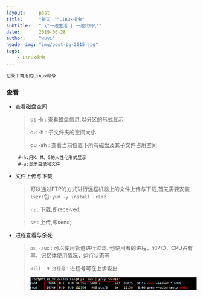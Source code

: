```yaml
---
layout:     post
title:      "每天一个Linux指令"
subtitle:   " \"一边生活 | 一边代码\""
date:       2019-06-28
author:     "wuyi"
header-img: "img/post-bg-2015.jpg"
tags:
    - Linux命令
---
```


>
    记录下常用的Linux命令

### 查看
-  查看磁盘空间

   > ds -h : 查看磁盘信息,以分区的形式显示;
   >
   > du -h : 子文件夹的空间大小
   >
   > du -ah : 查看当前位置下所有磁盘及其子文件占用空间

		#-h:用K、M、G的人性化形式显示
		#-a:显示目录和文件

-   文件上传与下载

    > 可以通过FTP的方式进行远程机器上的文件上传与下载,首先需要安装`lszrz`包: `yum
    > -y install lrzsz`
    >
    > `rz` : 下载,即received;
    >
    > `sz` : 上传,即send;
    >

-   进程查看与杀死
    > `ps -aux` : 可以使用管道进行过滤.
    > 他使用者的进程，和PID，CPU占有率，记忆体使用情况，运行状态等
    >
    > `kill -9 进程号` : 进程号可在上步查出
    >
    > ![image](/source/images/linux1.png)



